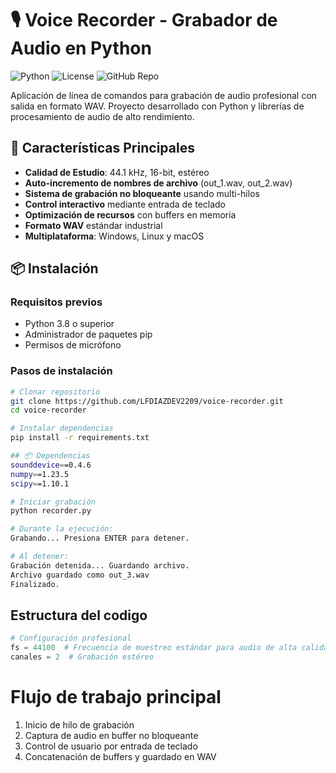 # 🎙️ Voice Recorder - Grabador de Audio en Python

![Python](https://img.shields.io/badge/Python-3.8%2B-blue?logo=python&logoColor=white)
![License](https://img.shields.io/badge/License-MIT-green)
![GitHub Repo](https://img.shields.io/badge/Repo-Open%20Source-success)

Aplicación de línea de comandos para grabación de audio profesional con salida en formato WAV. Proyecto desarrollado con Python y librerías de procesamiento de audio de alto rendimiento.

## 🌟 Características Principales
- **Calidad de Estudio**: 44.1 kHz, 16-bit, estéreo
- **Auto-incremento de nombres de archivo** (out_1.wav, out_2.wav)
- **Sistema de grabación no bloqueante** usando multi-hilos
- **Control interactivo** mediante entrada de teclado
- **Optimización de recursos** con buffers en memoria
- **Formato WAV** estándar industrial
- **Multiplataforma**: Windows, Linux y macOS

## 📦 Instalación

### Requisitos previos
- Python 3.8 o superior
- Administrador de paquetes pip
- Permisos de micrófono

### Pasos de instalación
```bash
# Clonar repositorio
git clone https://github.com/LFDIAZDEV2209/voice-recorder.git
cd voice-recorder

# Instalar dependencias
pip install -r requirements.txt

## 📦 Dependencias
sounddevice==0.4.6
numpy==1.23.5
scipy==1.10.1

# Iniciar grabación
python recorder.py

# Durante la ejecución:
Grabando... Presiona ENTER para detener.

# Al detener:
Grabación detenida... Guardando archivo.
Archivo guardado como out_3.wav
Finalizado.
```

## Estructura del codigo
```python
# Configuración profesional
fs = 44100  # Frecuencia de muestreo estándar para audio de alta calidad
canales = 2  # Grabación estéreo
```

# Flujo de trabajo principal
1. Inicio de hilo de grabación
2. Captura de audio en buffer no bloqueante
3. Control de usuario por entrada de teclado
4. Concatenación de buffers y guardado en WAV
